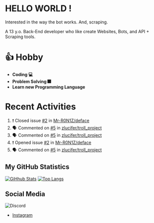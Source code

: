 # HELLO WORLD !

Interested in the way the bot works. And, scraping.

A 13 y.o. Back-End developer who like create Websites, Bots, and API + Scraping tools.

# 👍 Hobby

- **Coding 💻**
- **Problem Solving 🎆**
- **Learn new Programming Language**

# Recent Activities

<!--START_SECTION:activity-->
1. ❗️ Closed issue [#2](https://github.com/Mr-R0N1Z/deface/issues/2) in [Mr-R0N1Z/deface](https://github.com/Mr-R0N1Z/deface)
2. 🗣 Commented on [#5](https://github.com/zlucifer/troll_project/issues/5) in [zlucifer/troll_project](https://github.com/zlucifer/troll_project)
3. 🗣 Commented on [#5](https://github.com/zlucifer/troll_project/issues/5) in [zlucifer/troll_project](https://github.com/zlucifer/troll_project)
4. ❗️ Opened issue [#2](https://github.com/Mr-R0N1Z/deface/issues/2) in [Mr-R0N1Z/deface](https://github.com/Mr-R0N1Z/deface)
5. 🗣 Commented on [#5](https://github.com/zlucifer/troll_project/issues/5) in [zlucifer/troll_project](https://github.com/zlucifer/troll_project)
<!--END_SECTION:activity-->

## My GitHub Statistics
[![GiHhub Stats](https://github-readme-stats.vercel.app/api?username=hansputera&show_icons=true&theme=dark)](https://github.com/hansputera)
[![Top Langs](https://github-readme-stats.vercel.app/api/top-langs/?username=hansputera&layout=compact&theme=dark)](https://github.com/hansputera)

## Social Media

![Discord](https://discord.c99.nl/widget/theme-3/642518159013969920.png)
- [Instagram](https://instagram.com/hanif.dwy.putra12)
